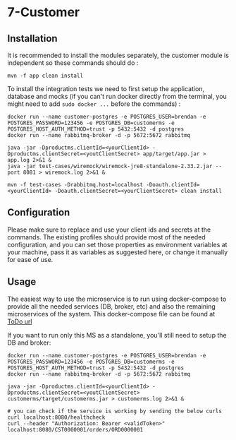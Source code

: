 # 7-Customer

## Installation
It is recommended to install the modules separately, the customer module is independent so these commands should do :
```
mvn -f app clean install
```
To install the integration tests we need to first setup the application, database and mocks (if you can't run docker directly from the terminal, you might need to add `sudo docker ...` before the commands) :
```
docker run --name customer-postgres -e POSTGRES_USER=brendan -e POSTGRES_PASSWORD=123456 -e POSTGRES_DB=customerms -e POSTGRES_HOST_AUTH_METHOD=trust -p 5432:5432 -d postgres
docker run --name rabbitmq-broker -d -p 5672:5672 rabbitmq

java -jar -Dproductms.clientId=<yourClientId> -Dproductms.clientSecret=<youtClientSecret> app/target/app.jar > app.log 2>&1 &
java -jar test-cases/wiremock/wiremock-jre8-standalone-2.33.2.jar --port 8081 > wiremock.log 2>&1 &

mvn -f test-cases -Drabbitmq.host=localhost -Doauth.clientId=<yourClientId> -Doauth.clientSecret=<yourClientSecret> clean install
```

## Configuration

Please make sure to replace and use your client ids and secrets at the commands. The existing profiles should provide most of the needed configuration, and you can set those properties as environment variables at your machine, pass it as variables as suggested here, or change it manually for ease of use.

## Usage

The easiest way to use the microservice is to run using docker-compose to provide all the needed services (DB, broker, etc) and also the remaining microservices of the system. This docker-compose file can be found at [ToDo url](https://www.google.com)

If you want to run only this MS as a standalone, you'll still need to setup the DB and broker:

```
docker run --name customer-postgres -e POSTGRES_USER=brendan -e POSTGRES_PASSWORD=123456 -e POSTGRES_DB=customerms -e POSTGRES_HOST_AUTH_METHOD=trust -p 5432:5432 -d postgres
docker run --name rabbitmq-broker -d -p 5672:5672 rabbitmq

java -jar -Dproductms.clientId=<yourClientId> -Dproductms.clientSecret=<youtClientSecret> customerms/target/customerms.jar > customerms.log 2>&1 &

# you can check if the service is working by sending the below curls
curl localhost:8080/healthcheck
curl --header "Authorization: Bearer <validToken>" localhost:8080/CST0000001/orders/ORD0000001
```

